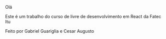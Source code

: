 Olá

Este é um trabalho do curso de livre de desenvolvimento em React da Fatec Itu

Feito por Gabriel Guariglia e Cesar Augusto